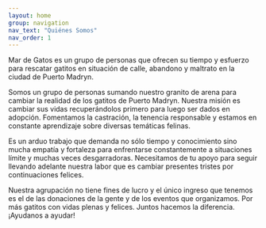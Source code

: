 ```yaml
---
layout: home
group: navigation
nav_text: "Quiénes Somos"
nav_order: 1
---
```


Mar de Gatos es un grupo de personas que ofrecen su tiempo y esfuerzo para rescatar gatitos en situación de calle, abandono y maltrato en la ciudad de Puerto Madryn.

Somos un grupo de personas sumando nuestro granito de arena para cambiar la realidad de los gatitos de Puerto Madryn. Nuestra misión es cambiar sus vidas recuperándolos primero para luego ser dados en adopción. Fomentamos la castración, la tenencia responsable y estamos en constante aprendizaje sobre diversas temáticas felinas.

Es un arduo trabajo que demanda no sólo tiempo y conocimiento sino mucha empatía y fortaleza para enfrentarse constantemente a situaciones límite y muchas veces desgarradoras. Necesitamos de tu apoyo para seguir llevando adelante nuestra labor que es cambiar presentes tristes por continuaciones felices.

Nuestra agrupación no tiene fines de lucro y el único ingreso que tenemos es el de las donaciones de la gente y de los eventos que organizamos. Por más gatitos con vidas plenas y felices. Juntos hacemos la diferencia. ¡Ayudanos a ayudar!

